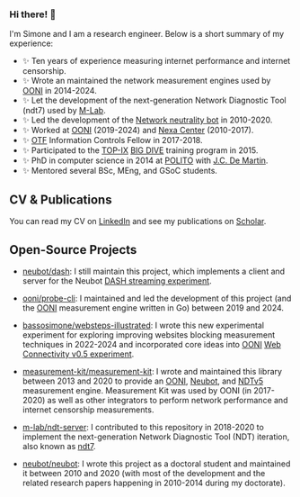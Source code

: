 ### Hi there! 🙌

I'm Simone and I am a research engineer. Below is a short summary of my experience:

- ✨ Ten years of experience measuring internet performance and internet censorship.
- ✨ Wrote an maintained the network measurement engines used by [OONI](https://ooni.org/) in 2014-2024.
- ✨ Let the development of the next-generation Network Diagnostic Tool (ndt7) used by [M-Lab](https://measurementlab.net/).
- ✨ Led the development of the [Network neutrality bot](https://github.com/neubot/neubot) in 2010-2020.
- ✨ Worked at [OONI](https://ooni.org/) (2019-2024) and [Nexa Center](https://nexa.polito.it/) (2010-2017).
- ✨ [OTF](https://www.opentech.fund/) Information Controls Fellow in 2017-2018.
- ✨ Participated to the [TOP-IX](https://www.top-ix.org/) [BIG DIVE](https://github.com/bigdive) training program in 2015.
- ✨ PhD in computer science in 2014 at [POLITO](https://www.polito.it/) with [J.C. De Martin](https://demartin.polito.it/).
- ✨ Mentored several BSc, MEng, and GSoC students.

## CV & Publications

You can read my CV on [LinkedIn](https://www.linkedin.com/in/bassosimone/) and see my publications on [Scholar](https://scholar.google.com/citations?user=f_TerfgAAAAJ&hl=en).

## Open-Source Projects

- [neubot/dash](https://github.com/neubot/dash): I still maintain this project, which implements a client and server for the Neubot [DASH streaming experiment](https://github.com/ooni/spec/blob/master/nettests/ts-021-dash.md).

- [ooni/probe-cli](https://github.com/ooni/probe-cli): I maintained and led the development of this project (and the [OONI](https://ooni.org/) measurement engine written in Go) between 2019 and 2024.

- [bassosimone/websteps-illustrated](https://github.com/bassosimone/websteps-illustrated): I wrote this new experimental experiment for exploring improving websites blocking measurement techniques in 2022-2024 and incorporated core ideas into [OONI](https://ooni.org/) [Web Connectivity v0.5 experiment](https://github.com/ooni/probe-cli/tree/v3.23.0/internal/experiment/webconnectivitylte).

- [measurement-kit/measurement-kit](https://github.com/measurement-kit/measurement-kit): I wrote and maintained this library between 2013 and 2020 to provide an [OONI](https://ooni.org/), [Neubot](https://github.com/neubot/neubot), and [NDTv5](https://github.com/ndt-project/ndt) measurement engine. Measurement Kit was used by OONI (in 2017-2020) as well as other integrators to perform network performance and internet censorship measurements.

- [m-lab/ndt-server](https://github.com/m-lab/ndt-server): I contributed to this repository in 2018-2020 to implement the next-generation Network Diagnostic Tool (NDT) iteration, also known as [ndt7](https://github.com/m-lab/ndt-server/blob/v0.22.0/spec/ndt7-protocol.md).

- [neubot/neubot](https://github.com/neubot/neubot): I wrote this project as a doctoral student and maintained it between 2010 and 2020 (with most of the development and the related research papers happening in 2010-2014 during my doctorate).
